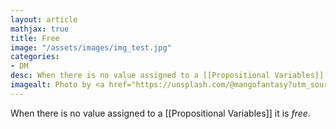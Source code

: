 ```yaml
---
layout: article
mathjax: true
title: Free
image: "/assets/images/img_test.jpg"
categories:
- DM
desc: When there is no value assigned to a [[Propositional Variables]] it is *free*. 
imagealt: Photo by <a href="https://unsplash.com/@mangofantasy?utm_source=unsplash&utm_medium=referral&utm_content=creditCopyText">Tim Johnson</a> on <a href="https://unsplash.com/s/photos/logic?utm_source=unsplash&utm_medium=referral&utm_content=creditCopyText">Unsplash</a>
---
```

When there is no value assigned to a [[Propositional Variables]] it is *free*.